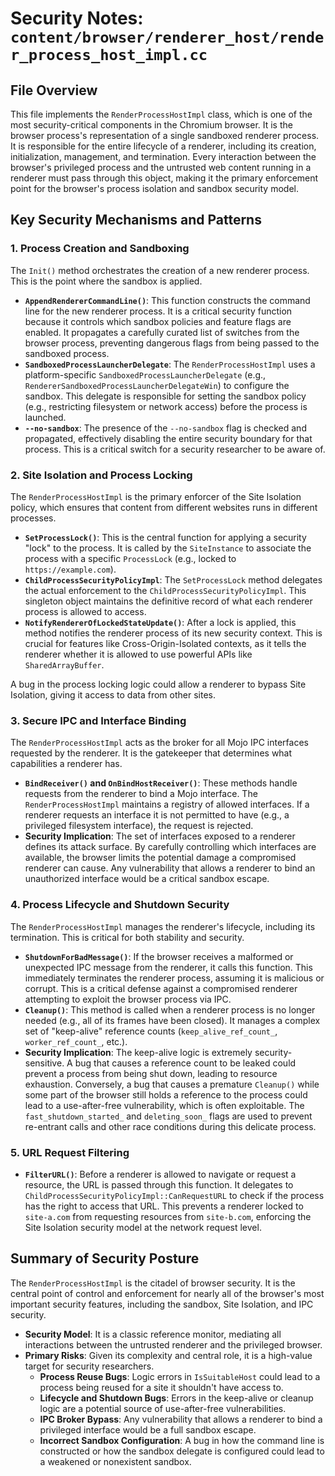 # Security Notes: `content/browser/renderer_host/render_process_host_impl.cc`

## File Overview

This file implements the `RenderProcessHostImpl` class, which is one of the most security-critical components in the Chromium browser. It is the browser process's representation of a single sandboxed renderer process. It is responsible for the entire lifecycle of a renderer, including its creation, initialization, management, and termination. Every interaction between the browser's privileged process and the untrusted web content running in a renderer must pass through this object, making it the primary enforcement point for the browser's process isolation and sandbox security model.

## Key Security Mechanisms and Patterns

### 1. Process Creation and Sandboxing

The `Init()` method orchestrates the creation of a new renderer process. This is the point where the sandbox is applied.

-   **`AppendRendererCommandLine()`**: This function constructs the command line for the new renderer process. It is a critical security function because it controls which sandbox policies and feature flags are enabled. It propagates a carefully curated list of switches from the browser process, preventing dangerous flags from being passed to the sandboxed process.
-   **`SandboxedProcessLauncherDelegate`**: The `RenderProcessHostImpl` uses a platform-specific `SandboxedProcessLauncherDelegate` (e.g., `RendererSandboxedProcessLauncherDelegateWin`) to configure the sandbox. This delegate is responsible for setting the sandbox policy (e.g., restricting filesystem or network access) before the process is launched.
-   **`--no-sandbox`**: The presence of the `--no-sandbox` flag is checked and propagated, effectively disabling the entire security boundary for that process. This is a critical switch for a security researcher to be aware of.

### 2. Site Isolation and Process Locking

The `RenderProcessHostImpl` is the primary enforcer of the Site Isolation policy, which ensures that content from different websites runs in different processes.

-   **`SetProcessLock()`**: This is the central function for applying a security "lock" to the process. It is called by the `SiteInstance` to associate the process with a specific `ProcessLock` (e.g., locked to `https://example.com`).
-   **`ChildProcessSecurityPolicyImpl`**: The `SetProcessLock` method delegates the actual enforcement to the `ChildProcessSecurityPolicyImpl`. This singleton object maintains the definitive record of what each renderer process is allowed to access.
-   **`NotifyRendererOfLockedStateUpdate()`**: After a lock is applied, this method notifies the renderer process of its new security context. This is crucial for features like Cross-Origin-Isolated contexts, as it tells the renderer whether it is allowed to use powerful APIs like `SharedArrayBuffer`.

A bug in the process locking logic could allow a renderer to bypass Site Isolation, giving it access to data from other sites.

### 3. Secure IPC and Interface Binding

The `RenderProcessHostImpl` acts as the broker for all Mojo IPC interfaces requested by the renderer. It is the gatekeeper that determines what capabilities a renderer has.

-   **`BindReceiver()` and `OnBindHostReceiver()`**: These methods handle requests from the renderer to bind a Mojo interface. The `RenderProcessHostImpl` maintains a registry of allowed interfaces. If a renderer requests an interface it is not permitted to have (e.g., a privileged filesystem interface), the request is rejected.
-   **Security Implication**: The set of interfaces exposed to a renderer defines its attack surface. By carefully controlling which interfaces are available, the browser limits the potential damage a compromised renderer can cause. Any vulnerability that allows a renderer to bind an unauthorized interface would be a critical sandbox escape.

### 4. Process Lifecycle and Shutdown Security

The `RenderProcessHostImpl` manages the renderer's lifecycle, including its termination. This is critical for both stability and security.

-   **`ShutdownForBadMessage()`**: If the browser receives a malformed or unexpected IPC message from the renderer, it calls this function. This immediately terminates the renderer process, assuming it is malicious or corrupt. This is a critical defense against a compromised renderer attempting to exploit the browser process via IPC.
-   **`Cleanup()`**: This method is called when a renderer process is no longer needed (e.g., all of its frames have been closed). It manages a complex set of "keep-alive" reference counts (`keep_alive_ref_count_`, `worker_ref_count_`, etc.).
-   **Security Implication**: The keep-alive logic is extremely security-sensitive. A bug that causes a reference count to be leaked could prevent a process from being shut down, leading to resource exhaustion. Conversely, a bug that causes a premature `Cleanup()` while some part of the browser still holds a reference to the process could lead to a use-after-free vulnerability, which is often exploitable. The `fast_shutdown_started_` and `deleting_soon_` flags are used to prevent re-entrant calls and other race conditions during this delicate process.

### 5. URL Request Filtering

-   **`FilterURL()`**: Before a renderer is allowed to navigate or request a resource, the URL is passed through this function. It delegates to `ChildProcessSecurityPolicyImpl::CanRequestURL` to check if the process has the right to access that URL. This prevents a renderer locked to `site-a.com` from requesting resources from `site-b.com`, enforcing the Site Isolation security model at the network request level.

## Summary of Security Posture

The `RenderProcessHostImpl` is the citadel of browser security. It is the central point of control and enforcement for nearly all of the browser's most important security features, including the sandbox, Site Isolation, and IPC security.

-   **Security Model**: It is a classic reference monitor, mediating all interactions between the untrusted renderer and the privileged browser.
-   **Primary Risks**: Given its complexity and central role, it is a high-value target for security researchers.
    -   **Process Reuse Bugs**: Logic errors in `IsSuitableHost` could lead to a process being reused for a site it shouldn't have access to.
    -   **Lifecycle and Shutdown Bugs**: Errors in the keep-alive or cleanup logic are a potential source of use-after-free vulnerabilities.
    -   **IPC Broker Bypass**: Any vulnerability that allows a renderer to bind a privileged interface would be a full sandbox escape.
    -   **Incorrect Sandbox Configuration**: A bug in how the command line is constructed or how the sandbox delegate is configured could lead to a weakened or nonexistent sandbox.